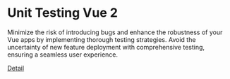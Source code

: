# Unit Testing Vue 2

Minimize the risk of introducing bugs and enhance the robustness of your Vue apps by implementing thorough testing strategies. Avoid the uncertainty of new feature deployment with comprehensive testing, ensuring a seamless user experience. 

[Detail](https://eduitfree.com/courses/unit-testing-vue-2)